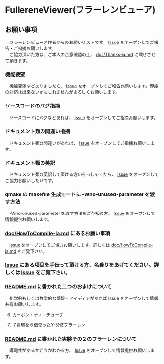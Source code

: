 # FullereneViewer(フラーレンビューア)
## お願い事項
　フラーレンビューア作者からのお願いリストです。 [Issue](https://github.com/DrScKAWAMOTO/FullereneViewer/issues) をオープンしてご報告・ご指摘お願いします。  
　ご協力頂いた方は、ご本人の合意確認の上、 [doc/Thanks-ja.md](Thanks-ja.md) に載せさせて頂きます。

### 機能要望
　機能要望などありましたら、 [Issue](https://github.com/DrScKAWAMOTO/FullereneViewer/issues) をオープンしてご報告お願いします。即座の対応は出来ないかもしれませんがよろしくお願いします。

### ソースコードのバグ指摘
　ソースコードにバグなどあれば、 [Issue](https://github.com/DrScKAWAMOTO/FullereneViewer/issues) をオープンしてご指摘お願いします。

### ドキュメント類の間違い指摘
　ドキュメント類の間違いがあれば、 [Issue](https://github.com/DrScKAWAMOTO/FullereneViewer/issues) をオープンしてご指摘お願いします。

### ドキュメント類の英訳
　ドキュメント類の英訳して頂ける方いらっしゃったら、 [Issue](https://github.com/DrScKAWAMOTO/FullereneViewer/issues) をオープンしてご協力お願いしたいです。

### qmake の makefile 生成モードに -Wno-unused-parameter を渡す方法
　-Wno-unused-parameter を渡す方法をご存知の方、 [Issue](https://github.com/DrScKAWAMOTO/FullereneViewer/issues) をオープンして情報提供お願いします。

### [doc/HowToCompile-ja.md](HowToCompile-ja.md) にあるお願い事項
　[Issue](https://github.com/DrScKAWAMOTO/FullereneViewer/issues) をオープンしてご協力お願いします。詳しくは [doc/HowToCompile-ja.md](HowToCompile-ja.md) をご覧下さい。

### [Issue](https://github.com/DrScKAWAMOTO/FullereneViewer/issues) にある項目を手伝って頂ける方、名乗りをあげてください。詳しくは [Issue](https://github.com/DrScKAWAMOTO/FullereneViewer/issues) をご覧下さい。

### [README.md](../README.md) に書かれた二つのおまけについて
　化学的もしくは数学的な情報・アイディアがあれば [Issue](https://github.com/DrScKAWAMOTO/FullereneViewer/issues) をオープンして情報共有お願いします。

6) カーボン・ナノ・チューブ

7) ７員環を６個使ったY-分岐フラーレン

### [README.md](../README.md) に書かれた実験その２のフラーレンについて
　導電性があるかどうかわかる方、 [Issue](https://github.com/DrScKAWAMOTO/FullereneViewer/issues) をオープンして情報提供お願いします。
